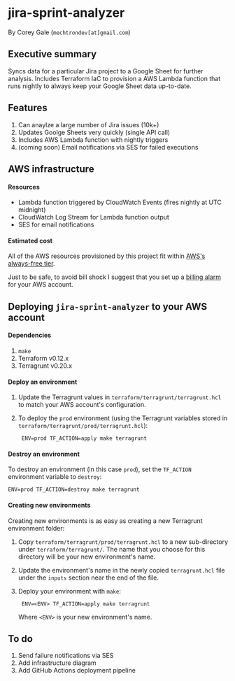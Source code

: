 # jira-sprint-analyzer

By Corey Gale (`mechtrondev[at]gmail.com`)

## Executive summary

Syncs data for a particular Jira project to a Google Sheet for further analysis. Includes Terraform IaC to provision a AWS Lambda function that runs nightly to always keep your Google Sheet data up-to-date.

## Features

1. Can anaylze a large number of Jira issues (10k+)
1. Updates Goolge Sheets very quickly (single API call)
1. Includes AWS Lambda function with nightly triggers
1. (coming soon) Email notifications via SES for failed executions

## AWS infrastructure

#### Resources

- Lambda function triggered by CloudWatch Events (fires nightly at UTC midnight)
- CloudWatch Log Stream for Lambda function output
- SES for email notifications

#### Estimated cost

All of the AWS resources provisioned by this project fit within [AWS's always-free tier](https://aws.amazon.com/free/?all-free-tier.sort-by=item.additionalFields.SortRank&all-free-tier.sort-order=asc&awsf.Free%20Tier%20Types=tier%23always-free).

Just to be safe, to avoid bill shock I suggest that you set up a [billing alarm](https://docs.aws.amazon.com/AmazonCloudWatch/latest/monitoring/monitor_estimated_charges_with_cloudwatch.html) for your AWS account.

## Deploying `jira-sprint-analyzer` to your AWS account

#### Dependencies

1. `make`
1. Terraform v0.12.x
1. Terragrunt v0.20.x

#### Deploy an environment

1. Update the Terragrunt values in `terraform/terragrunt/terragrunt.hcl` to match your AWS account's configuration.
1. To deploy the `prod` environment (using the Terragrunt variables stored in `terraform/terragrunt/prod/terragrunt.hcl`):

		ENV=prod TF_ACTION=apply make terragrunt

#### Destroy an environment

To destroy an environment (in this case `prod`), set the `TF_ACTION` environment variable to `destroy`:

	ENV=prod TF_ACTION=destroy make terragrunt

#### Creating new environments

Creating new environments is as easy as creating a new Terragrunt environment folder:

1. Copy `terraform/terragrunt/prod/terragrunt.hcl` to a new sub-directory under `terraform/terragrunt/`. The name that you choose for this directory will be your new environment's name.
1. Update the environment's name in the newly copied `terragrunt.hcl` file under the `inputs` section near the end of the file.
1. Deploy your environment with `make`:

		ENV=<ENV> TF_ACTION=apply make terragrunt

	Where `<ENV>` is your new environment's name.

## To do

1. Send failure notifications via SES
1. Add infrastructure diagram
1. Add GitHub Actions deployment pipeline
